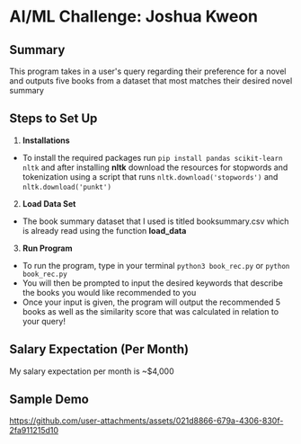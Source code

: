 # AI/ML Challenge: Joshua Kweon

## Summary 

This program takes in a user's query regarding their preference for a novel and outputs five books from a dataset that most matches their desired novel summary 

## Steps to Set Up 

1. **Installations** 
- To install the required packages run `pip install pandas scikit-learn nltk` and after installing **nltk** download the resources for stopwords and tokenization using a script that runs `nltk.download('stopwords')` and `nltk.download('punkt')` 

2. **Load Data Set** 
- The book summary dataset that I used is titled booksummary.csv which is already read using the function **load_data** 

3. **Run Program** 
- To run the program, type in your terminal `python3 book_rec.py` or `python book_rec.py` 
- You will then be prompted to input the desired keywords that describe the books you would like recommended to you 
- Once your input is given, the program will output the recommended 5 books as well as the similarity score that was calculated in relation to your query! 

## Salary Expectation (Per Month) 
My salary expectation per month is ~$4,000

## Sample Demo 
https://github.com/user-attachments/assets/021d8866-679a-4306-830f-2fa911215d10
